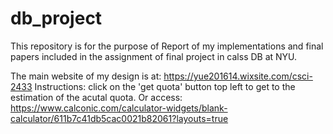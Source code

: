 # db_project

This repository is for the purpose of Report of my implementations and final papers included in the assignment of final project in calss DB at NYU.

The main website of my design is at: https://yue201614.wixsite.com/csci-2433
Instructions: click on the 'get quota' button top left to get to the estimation of the acutal quota.
Or access: https://www.calconic.com/calculator-widgets/blank-calculator/611b7c41db5cac0021b82061?layouts=true 
